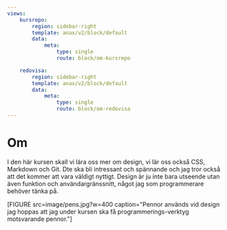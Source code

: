 ```yaml
---
views:
    kursrepo:
        region: sidebar-right
        template: anax/v2/block/default
        data:
            meta:
                type: single
                route: block/om-kursrepo

    redovisa:
        region: sidebar-right
        template: anax/v2/block/default
        data:
            meta:
                type: single
                route: block/om-redovisa
---
```

Om
=========================

I den här kursen skall vi lära oss mer om design, vi lär oss också CSS, Markdown och Git. Dte ska bli intressant och spännande och jag tror också att det kommer att vara väldigt nyttigt. Design är ju inte bara utseende utan även funktion och användargränssnitt, något jag som programmerare behöver tänka på.

[FIGURE src=image/pens.jpg?w=400 caption="Pennor används vid design jag hoppas att jag under kursen ska få programmerings-verktyg motsvarande pennor."]

